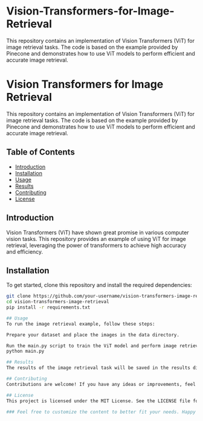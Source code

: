 # Vision-Transformers-for-Image-Retrieval
This repository contains an implementation of Vision Transformers (ViT) for image retrieval tasks. The code is based on the example provided by Pinecone and demonstrates how to use ViT models to perform efficient and accurate image retrieval.
# Vision Transformers for Image Retrieval

This repository contains an implementation of Vision Transformers (ViT) for image retrieval tasks. The code is based on the example provided by Pinecone and demonstrates how to use ViT models to perform efficient and accurate image retrieval.

## Table of Contents
- [Introduction](#introduction)
- [Installation](#installation)
- [Usage](#usage)
- [Results](#results)
- [Contributing](#contributing)
- [License](#license)

## Introduction
Vision Transformers (ViT) have shown great promise in various computer vision tasks. This repository provides an example of using ViT for image retrieval, leveraging the power of transformers to achieve high accuracy and efficiency.

## Installation
To get started, clone this repository and install the required dependencies:
```bash
git clone https://github.com/your-username/vision-transformers-image-retrieval.git
cd vision-transformers-image-retrieval
pip install -r requirements.txt

## Usage
To run the image retrieval example, follow these steps:

Prepare your dataset and place the images in the data directory.

Run the main.py script to train the ViT model and perform image retrieval:
python main.py

## Results
The results of the image retrieval task will be saved in the results directory. You can visualize the retrieved images and evaluate the performance of the model.

## Contributing
Contributions are welcome! If you have any ideas or improvements, feel free to open an issue or submit a pull request.

## License
This project is licensed under the MIT License. See the LICENSE file for more details.

### Feel free to customize the content to better fit your needs. Happy coding!
